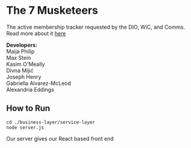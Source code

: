 # The 7 Musketeers 
The active membership tracker requested by the DIO, WiC, and Comms. Read more about it [here](https://www.notion.so/Project-Definition-13872d93e9d18088acfade585ccba52e)

**Developers:**\
Maija Philip\
Max Stein\
Kasim O'Meally\
Divna Mijić\
Joseph Henry\
Gabriella Alvarez-McLeod\
Alexandria Eddings


## How to Run
```
cd ./business-layer/service-layer
node server.js
```

Our server gives our React based front end
